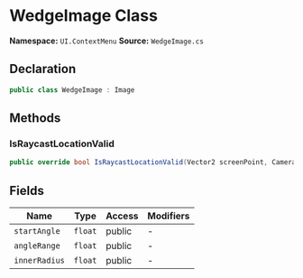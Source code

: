# WedgeImage Class

**Namespace:** `UI.ContextMenu`
**Source:** `WedgeImage.cs`

## Declaration

```csharp
public class WedgeImage : Image
```

## Methods

### IsRaycastLocationValid

```csharp
public override bool IsRaycastLocationValid(Vector2 screenPoint, Camera eventCamera)
```

## Fields

| Name | Type | Access | Modifiers |
|------|------|--------|-----------|
| `startAngle` | `float` | public | - |
| `angleRange` | `float` | public | - |
| `innerRadius` | `float` | public | - |

